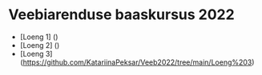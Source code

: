 # Veebiarenduse baaskursus 2022
- [Loeng 1] ()
- [Loeng 2] ()
- [Loeng 3] (https://github.com/KatariinaPeksar/Veeb2022/tree/main/Loeng%203)